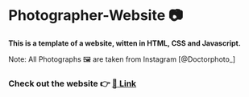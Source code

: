 # Photographer-Website :camera:

**This is a template of a website, witten in HTML, CSS and Javascript.**

Note: All Photographs :framed_picture:  are taken from Instagram [@Doctorphoto_]

[@professionalism__]: https://www.instagram.com/Doctorphoto_/

### Check out the website :point_right:	 [:link: Link]

[:link: Link]: https://drish-xd.github.io/Photographer-Website/
